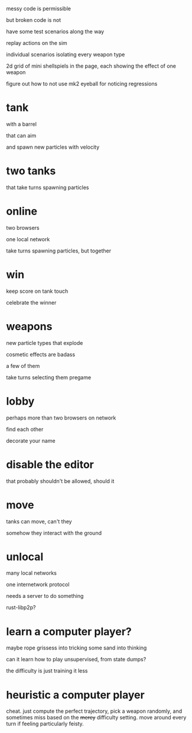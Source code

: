 messy code is permissible

but broken code is not

have some test scenarios along the way

replay actions on the sim

individual scenarios isolating every weapon type

2d grid of mini shellspiels in the page, each showing the effect of one weapon

figure out how to not use mk2 eyeball for noticing regressions

# tank

with a barrel

that can aim

and spawn new particles with velocity

# two tanks

that take turns spawning particles

# online

two browsers

one local network

take turns spawning particles, but together

# win

keep score on tank touch

celebrate the winner

# weapons

new particle types that explode

cosmetic effects are badass

a few of them

take turns selecting them pregame

# lobby

perhaps more than two browsers on network

find each other

decorate your name

# disable the editor

that probably shouldn't be allowed, should it

# move

tanks can move, can't they

somehow they interact with the ground

# unlocal

many local networks

one internetwork protocol

needs a server to do something

rust-libp2p?

# learn a computer player?

maybe rope grissess into tricking some sand into thinking

can it learn how to play unsupervised, from state dumps?

the difficulty is just training it less

# heuristic a computer player

cheat. just compute the perfect trajectory, pick a weapon randomly, and sometimes miss based on the <s>mercy</s> difficulty setting. move around every turn if feeling particularly feisty.